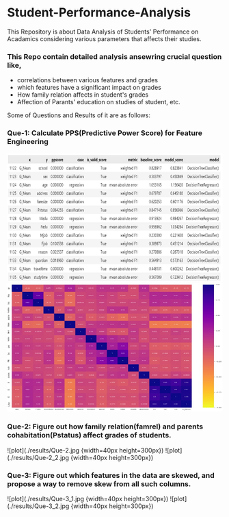 # Student-Performance-Analysis
This Repository is about Data Analysis of Students' Performance on Acadamics considering various parameters that affects their studies.
### This Repo contain detailed analysis ansewring crucial question like, 
  - correlations between various features and grades
  - which features have a significant impact on grades
  - How family relation affects in student's grades
  - Affection of Parants' education on studies of student, etc.

Some of Questions and Results of it are as follows:
### Que-1: Calculate PPS(Predictive Power Score) for Feature Engineering 

<img src="./results/Screenshot%202022-07-21%20103709.jpg" width=650px height=300px>

<img src="./results/Screenshot%202022-07-21%20103817.jpg" width=650px height=300px>

### Que-2: Figure out how family relation(famrel) and parents cohabitation(Pstatus) affect grades of students.
![plot](./results/Que-2.jpg {width=40px height=300px})
![plot](./results/Que-2_2.jpg {width=40px height=300px})

### Que-3: Figure out which features in the data are skewed, and propose a way to remove skew from all such columns.
![plot](./results/Que-3_1.jpg {width=40px height=300px})
![plot](./results/Que-3_2.jpg {width=40px height=300px})
